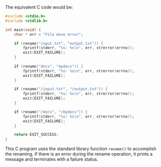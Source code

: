 The equivalent C code would be:

```c
#include <stdio.h>
#include <stdlib.h>

int main(void) {
    char * err = "File move error";

    if (rename("input.txt", "output.txt")) {
        fprintf(stderr, "%s: %s\n", err, strerror(errno));
        exit(EXIT_FAILURE);
    }
    
    if (rename("docs", "mydocs")) {
        fprintf(stderr, "%s: %s\n", err, strerror(errno));
        exit(EXIT_FAILURE);
    }

    if (rename("/input.txt", "/output.txt")) {
        fprintf(stderr, "%s: %s\n", err, strerror(errno));
        exit(EXIT_FAILURE);
    }

    if (rename("/docs", "/mydocs")) {
        fprintf(stderr, "%s: %s\n", err, strerror(errno));
        exit(EXIT_FAILURE);
    }

    return EXIT_SUCCESS; 
}
```
This C program uses the standard library function `rename()` to accomplish the renaming. If there is an error during the rename operation, it prints a message and terminates with a failure status.
